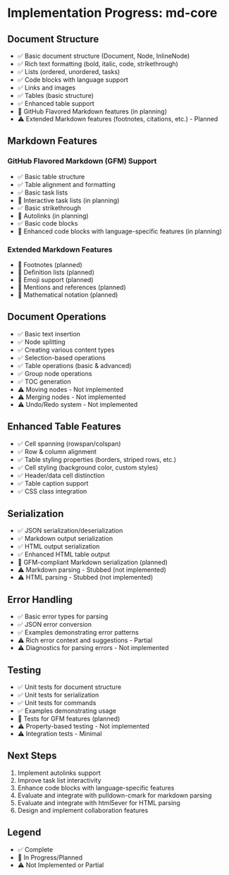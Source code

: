 # Implementation Progress: md-core

## Document Structure
- ✅ Basic document structure (Document, Node, InlineNode)
- ✅ Rich text formatting (bold, italic, code, strikethrough)
- ✅ Lists (ordered, unordered, tasks)
- ✅ Code blocks with language support
- ✅ Links and images
- ✅ Tables (basic structure)
- ✅ Enhanced table support
- 🔄 GitHub Flavored Markdown features (in planning)
- ⚠️ Extended Markdown features (footnotes, citations, etc.) - Planned

## Markdown Features
### GitHub Flavored Markdown (GFM) Support
- ✅ Basic table structure
- ✅ Table alignment and formatting
- ✅ Basic task lists
- 🔄 Interactive task lists (in planning)
- ✅ Basic strikethrough
- 🔄 Autolinks (in planning)
- ✅ Basic code blocks
- 🔄 Enhanced code blocks with language-specific features (in planning)

### Extended Markdown Features
- 🔄 Footnotes (planned)
- 🔄 Definition lists (planned)
- 🔄 Emoji support (planned)
- 🔄 Mentions and references (planned)
- 🔄 Mathematical notation (planned)

## Document Operations
- ✅ Basic text insertion
- ✅ Node splitting
- ✅ Creating various content types
- ✅ Selection-based operations
- ✅ Table operations (basic & advanced)
- ✅ Group node operations
- ✅ TOC generation
- ⚠️ Moving nodes - Not implemented
- ⚠️ Merging nodes - Not implemented
- ⚠️ Undo/Redo system - Not implemented

## Enhanced Table Features
- ✅ Cell spanning (rowspan/colspan)
- ✅ Row & column alignment
- ✅ Table styling properties (borders, striped rows, etc.)
- ✅ Cell styling (background color, custom styles)
- ✅ Header/data cell distinction
- ✅ Table caption support
- ✅ CSS class integration

## Serialization
- ✅ JSON serialization/deserialization
- ✅ Markdown output serialization
- ✅ HTML output serialization
- ✅ Enhanced HTML table output
- 🔄 GFM-compliant Markdown serialization (planned)
- ⚠️ Markdown parsing - Stubbed (not implemented)
- ⚠️ HTML parsing - Stubbed (not implemented)

## Error Handling
- ✅ Basic error types for parsing
- ✅ JSON error conversion
- ✅ Examples demonstrating error patterns
- ⚠️ Rich error context and suggestions - Partial
- ⚠️ Diagnostics for parsing errors - Not implemented

## Testing
- ✅ Unit tests for document structure
- ✅ Unit tests for serialization
- ✅ Unit tests for commands
- ✅ Examples demonstrating usage
- 🔄 Tests for GFM features (planned)
- ⚠️ Property-based testing - Not implemented
- ⚠️ Integration tests - Minimal

## Next Steps
1. Implement autolinks support
2. Improve task list interactivity
3. Enhance code blocks with language-specific features
4. Evaluate and integrate with pulldown-cmark for markdown parsing
5. Evaluate and integrate with html5ever for HTML parsing
6. Design and implement collaboration features

## Legend
- ✅ Complete
- 🔄 In Progress/Planned
- ⚠️ Not Implemented or Partial
